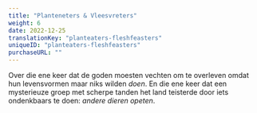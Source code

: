 ```yaml
---
title: "Planteneters & Vleesvreters"
weight: 6
date: 2022-12-25
translationKey: "planteaters-fleshfeasters"
uniqueID: "planteaters-fleshfeasters"
purchaseURL: ""
---
```


Over die ene keer dat de goden moesten vechten om te overleven omdat hun levensvormen maar niks wilden _doen_. En die ene keer dat een mysterieuze groep met scherpe tanden het land teisterde door iets ondenkbaars te doen: _andere dieren opeten_.